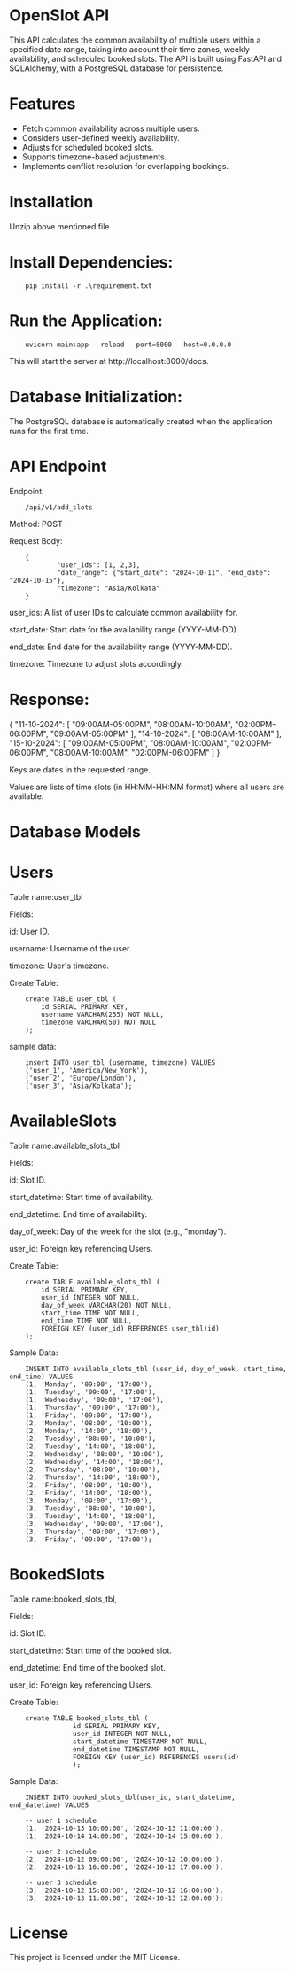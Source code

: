OpenSlot API
============

This API calculates the common availability of multiple users within a specified date range, taking into account their time zones, weekly availability, and scheduled booked slots. The API is built using FastAPI and SQLAlchemy, with a PostgreSQL database for persistence.

Features
==========

* Fetch common availability across multiple users.
* Considers user-defined weekly availability.
* Adjusts for scheduled booked slots.
* Supports timezone-based adjustments.
* Implements conflict resolution for overlapping bookings.



Installation
===============

Unzip above mentioned file

Install Dependencies:
========================
        pip install -r .\requirement.txt

Run the Application:
======================
        uvicorn main:app --reload --port=8000 --host=0.0.0.0

This will start the server at http://localhost:8000/docs.


Database Initialization:
============================
The PostgreSQL database is automatically created when the application runs for the first time.


API Endpoint
====================
Endpoint:
        
        /api/v1/add_slots

Method: POST

Request Body:

        {
                "user_ids": [1, 2,3],
                "date_range": {"start_date": "2024-10-11", "end_date": "2024-10-15"},
                "timezone": "Asia/Kolkata"
        }

user_ids: A list of user IDs to calculate common availability for.

start_date: Start date for the availability range (YYYY-MM-DD).

end_date: End date for the availability range (YYYY-MM-DD).

timezone: Timezone to adjust slots accordingly.

Response:
=========
{
    "11-10-2024": [
        "09:00AM-05:00PM",
        "08:00AM-10:00AM",
        "02:00PM-06:00PM",
        "09:00AM-05:00PM"
    ],
    "14-10-2024": [
        "08:00AM-10:00AM"
    ],
    "15-10-2024": [
        "09:00AM-05:00PM",
        "08:00AM-10:00AM",
        "02:00PM-06:00PM",
        "08:00AM-10:00AM",
        "02:00PM-06:00PM"
    ]
}

Keys are dates in the requested range.

Values are lists of time slots (in HH:MM-HH:MM format) where all users are available.


Database Models
=================

Users
=====
Table name:user_tbl

Fields:

id: User ID.

username: Username of the user.

timezone: User's timezone.


Create Table:

        create TABLE user_tbl (
            id SERIAL PRIMARY KEY,
            username VARCHAR(255) NOT NULL,
            timezone VARCHAR(50) NOT NULL
        );


sample data:

        insert INTO user_tbl (username, timezone) VALUES
        ('user_1', 'America/New_York'),
        ('user_2', 'Europe/London'),
        ('user_3', 'Asia/Kolkata');


AvailableSlots
=============
Table name:available_slots_tbl

Fields:

id: Slot ID.

start_datetime: Start time of availability.

end_datetime: End time of availability.

day_of_week: Day of the week for the slot (e.g., "monday").

user_id: Foreign key referencing Users.

Create Table:

        create TABLE available_slots_tbl (
            id SERIAL PRIMARY KEY,
            user_id INTEGER NOT NULL,
            day_of_week VARCHAR(20) NOT NULL,
            start_time TIME NOT NULL,
            end_time TIME NOT NULL,
            FOREIGN KEY (user_id) REFERENCES user_tbl(id)
        );	

Sample Data:

        INSERT INTO available_slots_tbl (user_id, day_of_week, start_time, end_time) VALUES
        (1, 'Monday', '09:00', '17:00'),
        (1, 'Tuesday', '09:00', '17:00'),
        (1, 'Wednesday', '09:00', '17:00'),
        (1, 'Thursday', '09:00', '17:00'),
        (1, 'Friday', '09:00', '17:00'),
        (2, 'Monday', '08:00', '10:00'),
        (2, 'Monday', '14:00', '18:00'),
        (2, 'Tuesday', '08:00', '10:00'),
        (2, 'Tuesday', '14:00', '18:00'),
        (2, 'Wednesday', '08:00', '10:00'),
        (2, 'Wednesday', '14:00', '18:00'),
        (2, 'Thursday', '08:00', '10:00'),
        (2, 'Thursday', '14:00', '18:00'),
        (2, 'Friday', '08:00', '10:00'),
        (2, 'Friday', '14:00', '18:00'),
        (3, 'Monday', '09:00', '17:00'),
        (3, 'Tuesday', '08:00', '10:00'),
        (3, 'Tuesday', '14:00', '18:00'),
        (3, 'Wednesday', '09:00', '17:00'),
        (3, 'Thursday', '09:00', '17:00'),
        (3, 'Friday', '09:00', '17:00');

BookedSlots
===========
Table name:booked_slots_tbl,

Fields:

id: Slot ID.

start_datetime: Start time of the booked slot.

end_datetime: End time of the booked slot.

user_id: Foreign key referencing Users.

Create Table:

        create TABLE booked_slots_tbl (
                    id SERIAL PRIMARY KEY,
                    user_id INTEGER NOT NULL,
                    start_datetime TIMESTAMP NOT NULL,
                    end_datetime TIMESTAMP NOT NULL,
                    FOREIGN KEY (user_id) REFERENCES users(id)
                    );

Sample Data:

        INSERT INTO booked_slots_tbl(user_id, start_datetime, end_datetime) VALUES

        -- user 1 schedule
        (1, '2024-10-13 10:00:00', '2024-10-13 11:00:00'),
        (1, '2024-10-14 14:00:00', '2024-10-14 15:00:00'),
        
        -- user 2 schedule
        (2, '2024-10-12 09:00:00', '2024-10-12 10:00:00'),
        (2, '2024-10-13 16:00:00', '2024-10-13 17:00:00'),

        -- user 3 schedule
        (3, '2024-10-12 15:00:00', '2024-10-12 16:00:00'),
        (3, '2024-10-13 11:00:00', '2024-10-13 12:00:00');


License
========
This project is licensed under the MIT License.
